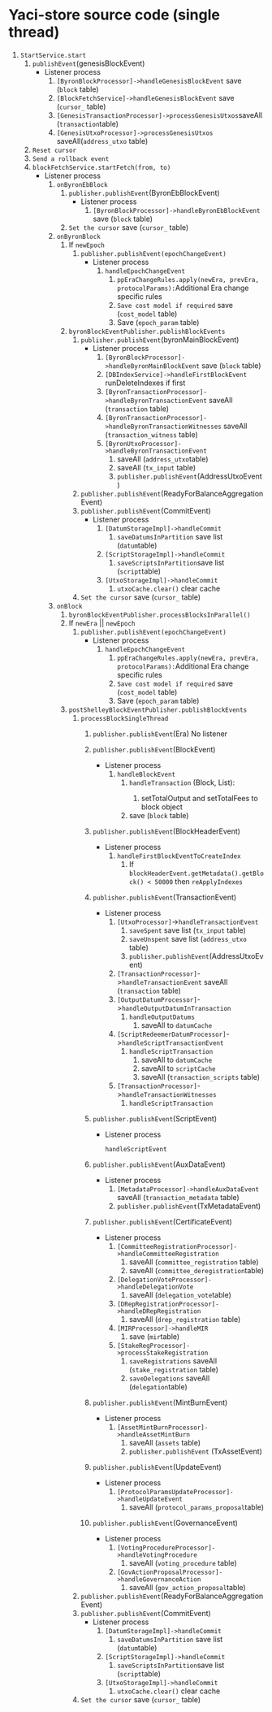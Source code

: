 # Yaci-store source code (single thread)

1. `StartService.start`
    1. `publishEvent`(genesisBlockEvent)
        - Listener process
            1. `[ByronBlockProcessor]->handleGenesisBlockEvent` save (`block` table)
            2. `[BlockFetchService]->handleGenesisBlockEvent`  save (`cursor_` table)
            3. `[GenesisTransactionProcessor]->processGenesisUtxos`saveAll (`transaction`table)
            4. `[GenesisUtxoProcessor]->processGenesisUtxos` saveAll(`address_utxo` table)
    2. `Reset cursor`
    3. `Send a rollback event`
    4. `blockFetchService.startFetch(from, to)`
        - Listener process
            1. `onByronEbBlock`
                1. `publisher.publishEvent`(ByronEbBlockEvent)
                    - Listener process
                        1. `[ByronBlockProcessor]->handleByronEbBlockEvent` save (`block` table)
                2. `Set the cursor` save (`cursor_` table)
            2. `onByronBlock`
                1. If `newEpoch`
                    1. `publisher.publishEvent(epochChangeEvent)`
                        - Listener process
                            1. `handleEpochChangeEvent`
                                1. `ppEraChangeRules.apply(newEra, prevEra, protocolParams):`Additional Era change specific rules
                                2. `Save cost model if required` save (`cost_model` table)
                                3. Save (`epoch_param` table)
                2. `byronBlockEventPublisher.publishBlockEvents`
                    1. `publisher.publishEvent`(byronMainBlockEvent)
                        - Listener process
                            1. `[ByronBlockProcessor]->handleByronMainBlockEvent` save (`block` table)
                            2. `[DBIndexService]->handleFirstBlockEvent` runDeleteIndexes if first
                            3. `[ByronTransactionProcessor]->handleByronTransactionEvent`  saveAll (`transaction` table)
                            4. `[ByronTransactionProcessor]->handleByronTransactionWitnesses` saveAll (`transaction_witness` table)
                            5. `[ByronUtxoProcessor]->handleByronTransactionEvent`  
                                1. saveAll (`address_utxo`table)
                                2. saveAll (`tx_input` table)
                                3. `publisher.publishEvent`(AddressUtxoEvent)
                    2. `publisher.publishEvent`(ReadyForBalanceAggregationEvent)
                    3. `publisher.publishEvent`(CommitEvent)
                        - Listener process
                            1. `[DatumStorageImpl]->handleCommit` 
                                1. `saveDatumsInPartition` save list (`datum`table)
                            2. `[ScriptStorageImpl]->handleCommit` 
                                1. `saveScriptsInPartition`save list (`script`table)
                            3. `[UtxoStorageImpl]->handleCommit` 
                                1. `utxoCache.clear()` clear cache
                    4. `Set the cursor` save (`cursor_` table)
            3. `onBlock`
                1. `byronBlockEventPublisher.processBlocksInParallel()`
                2. If `newEra` || `newEpoch`
                    1. `publisher.publishEvent(epochChangeEvent)`
                        - Listener process
                            1. `handleEpochChangeEvent`
                                1. `ppEraChangeRules.apply(newEra, prevEra, protocolParams):`Additional Era change specific rules
                                2. `Save cost model if required` save (`cost_model` table)
                                3. Save (`epoch_param` table)
                3. `postShelleyBlockEventPublisher.publishBlockEvents`
                    1. `processBlockSingleThread`
                        1. `publisher.publishEvent`(Era) No listener
                        2. `publisher.publishEvent`(BlockEvent) 
                            - Listener process
                                1. `handleBlockEvent`
                                    1. `handleTransaction` (Block, List<TransactionBody>): 
                                        1. setTotalOutput and setTotalFees to block object
                                    2. save (`block` table)
                        3. `publisher.publishEvent`(BlockHeaderEvent)
                            - Listener process
                                1. `handleFirstBlockEventToCreateIndex`
                                    1. If `blockHeaderEvent.getMetadata().getBlock() < 50000`  then `reApplyIndexes`
                        4. `publisher.publishEvent`(TransactionEvent)
                            - Listener process
                                1. `[UtxoProcessor]`->`handleTransactionEvent`
                                    1. `saveSpent` save list (`tx_input` table)
                                    2. `saveUnspent` save list (`address_utxo` table)
                                    3. `publisher.publishEvent`(AddressUtxoEvent)
                                2. `[TransactionProcessor]`->`handleTransactionEvent` saveAll (`transaction` table)
                                3. `[OutputDatumProcessor]`->`handleOutputDatumInTransaction`
                                    1. `handleOutputDatums`
                                        1. saveAll  to `datumCache`
                                4. `[ScriptRedeemerDatumProcessor]`->`handleScriptTransactionEvent`
                                    1. `handleScriptTransaction`
                                        1. saveAll  to `datumCache`
                                        2. saveAll to `scriptCache`
                                        3. saveAll (`transaction_scripts` table)
                                5. `[TransactionProcessor]`->`handleTransactionWitnesses`
                                    1. `handleScriptTransaction`
                        5. `publisher.publishEvent`(ScriptEvent)
                            - Listener process
                                
                                `handleScriptEvent` 
                                
                        6. `publisher.publishEvent`(AuxDataEvent)
                            - Listener process
                                1. `[MetadataProcessor]->handleAuxDataEvent` saveAll (`transaction_metadata` table)
                                2. `publisher.publishEvent`(TxMetadataEvent)
                        7. `publisher.publishEvent`(CertificateEvent)
                            - Listener process
                                1. `[CommitteeRegistrationProcessor]->handleCommitteeRegistration` 
                                    1. saveAll (`committee_registration` table)
                                    2. saveAll (`committee_deregistration`table)
                                2. `[DelegationVoteProcessor]->handleDelegationVote`
                                    1. saveAll (`delegation_vote`table)
                                3. `[DRepRegistrationProcessor]->handleDRepRegistration`
                                    1. saveAll (`drep_registration` table)
                                4. `[MIRProcessor]->handleMIR`
                                    1. save (`mir`table)
                                5. `[StakeRegProcessor]->processStakeRegistration`
                                    1. `saveRegistrations`  saveAll (`stake_registration` table)
                                    2. `saveDelegations` saveAll (`delegation`table)
                        8. `publisher.publishEvent`(MintBurnEvent)
                            - Listener process
                                1. `[AssetMintBurnProcessor]->handleAssetMintBurn`
                                    1. saveAll  (`assets` table)
                                    2. `publisher.publishEvent` (TxAssetEvent)
                        9. `publisher.publishEvent`(UpdateEvent)
                            - Listener process
                                1. `[ProtocolParamsUpdateProcessor]->handleUpdateEvent`
                                    1. saveAll  (`protocol_params_proposal`table)
                        10. `publisher.publishEvent`(GovernanceEvent)
                            - Listener process
                                1. `[VotingProcedureProcessor]->handleVotingProcedure`
                                    1. saveAll  (`voting_procedure` table)
                                2. `[GovActionProposalProcessor]->handleGovernanceAction`
                                    1. saveAll  (`gov_action_proposal`table)
                    2. `publisher.publishEvent`(ReadyForBalanceAggregationEvent)
                    3. `publisher.publishEvent`(CommitEvent)
                        - Listener process
                            1. `[DatumStorageImpl]->handleCommit` 
                                1. `saveDatumsInPartition` save list (`datum`table)
                            2. `[ScriptStorageImpl]->handleCommit` 
                                1. `saveScriptsInPartition`save list (`script`table)
                            3. `[UtxoStorageImpl]->handleCommit` 
                                1. `utxoCache.clear()` clear cache
                    4. `Set the cursor` save (`cursor_` table)